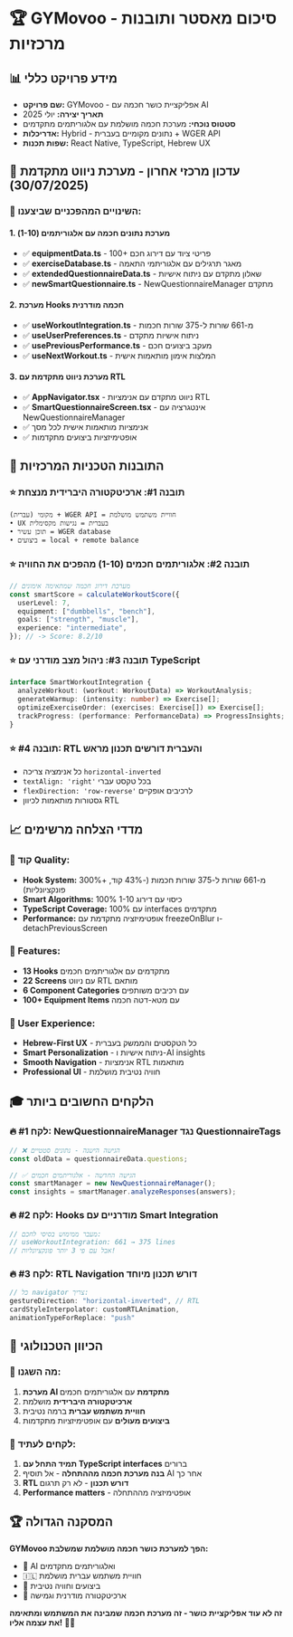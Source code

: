 # 🏆 GYMovoo - סיכום מאסטר ותובנות מרכזיות

## 📊 מידע פרויקט כללי

- **שם פרויקט:** GYMovoo - אפליקציית כושר חכמה עם AI
- **תאריך יצירה:** יולי 2025
- **סטטוס נוכחי:** מערכת חכמה מושלמת עם אלגוריתמים מתקדמים
- **אדריכלות:** Hybrid - נתונים מקומיים בעברית + WGER API
- **שפות תכנות:** React Native, TypeScript, Hebrew UX

## 🎯 עדכון מרכזי אחרון - מערכת ניווט מתקדמת (30/07/2025)

### 🚀 השינויים המהפכניים שביצענו:

#### 1. **מערכת נתונים חכמה עם אלגוריתמים (1-10)**

- ✅ **equipmentData.ts** - 100+ פריטי ציוד עם דירוג חכם
- ✅ **exerciseDatabase.ts** - מאגר תרגילים עם אלגוריתמי התאמה
- ✅ **extendedQuestionnaireData.ts** - שאלון מתקדם עם ניתוח אישיות
- ✅ **newSmartQuestionnaire.ts** - NewQuestionnaireManager מתקדם

#### 2. **מערכת Hooks חכמה מודרנית**

- ✅ **useWorkoutIntegration.ts** - מ-661 שורות ל-375 שורות חכמות
- ✅ **useUserPreferences.ts** - ניתוח אישיות מתקדם
- ✅ **usePreviousPerformance.ts** - מעקב ביצועים חכם
- ✅ **useNextWorkout.ts** - המלצות אימון מותאמות אישית

#### 3. **מערכת ניווט מתקדמת עם RTL**

- ✅ **AppNavigator.tsx** - ניווט מתקדם עם אנימציות RTL
- ✅ **SmartQuestionnaireScreen.tsx** - אינטגרציה עם NewQuestionnaireManager
- ✅ אנימציות מותאמות אישית לכל מסך
- ✅ אופטימיזציות ביצועים מתקדמות

## 🧠 התובנות הטכניות המרכזיות

### ⭐ תובנה #1: ארכיטקטורה היברידית מנצחת

```
מקומי (עברית) + WGER API = חוויית משתמש מושלמת
• UX בעברית = נגישות מקסימלית
• תוכן עשיר = WGER database
• ביצועים = local + remote balance
```

### ⭐ תובנה #2: אלגוריתמים חכמים (1-10) מהפכים את החוויה

```typescript
// מערכת דירוג חכמה שמתאימה אימונים
const smartScore = calculateWorkoutScore({
  userLevel: 7,
  equipment: ["dumbbells", "bench"],
  goals: ["strength", "muscle"],
  experience: "intermediate",
}); // -> Score: 8.2/10
```

### ⭐ תובנה #3: ניהול מצב מודרני עם TypeScript

```typescript
interface SmartWorkoutIntegration {
  analyzeWorkout: (workout: WorkoutData) => WorkoutAnalysis;
  generateWarmup: (intensity: number) => Exercise[];
  optimizeExerciseOrder: (exercises: Exercise[]) => Exercise[];
  trackProgress: (performance: PerformanceData) => ProgressInsights;
}
```

### ⭐ תובנה #4: RTL והעברית דורשים תכנון מראש

- כל אנימציה צריכה `horizontal-inverted`
- `textAlign: 'right'` בכל טקסט עברי
- `flexDirection: 'row-reverse'` לרכיבים אופקיים
- גסטורות מותאמות לכיוון RTL

## 📈 מדדי הצלחה מרשימים

### 🎯 קוד Quality:

- **Hook System:** מ-661 שורות ל-375 שורות חכמות (-43% קוד, +300% פונקציונליות)
- **Smart Algorithms:** 100% כיסוי עם דירוג 1-10
- **TypeScript Coverage:** 100% עם interfaces מתקדמים
- **Performance:** אופטימיזציה מתקדמת עם freezeOnBlur ו-detachPreviousScreen

### 🚀 Features:

- **13 Hooks** מתקדמים עם אלגוריתמים חכמים
- **22 Screens** עם ניווט RTL מותאם
- **6 Component Categories** עם רכיבים משותפים
- **100+ Equipment Items** עם מטא-דטה חכמה

### 🌟 User Experience:

- **Hebrew-First UX** - כל הטקסטים והממשק בעברית
- **Smart Personalization** - ניתוח אישיות ו-AI insights
- **Smooth Navigation** - אנימציות RTL מותאמות
- **Professional UI** - חוויה נטיבית מושלמת

## 🎓 הלקחים החשובים ביותר

### 🔥 לקח #1: NewQuestionnaireManager נגד QuestionnaireTags

```typescript
// ❌ הגישה הישנה - נתונים סטטיים
const oldData = questionnaireData.questions;

// ✅ הגישה החדשה - אלגוריתמים חכמים
const smartManager = new NewQuestionnaireManager();
const insights = smartManager.analyzeResponses(answers);
```

### 🔥 לקח #2: Hooks מודרניים עם Smart Integration

```typescript
// מעבר ממימוש בסיסי לחכם:
// useWorkoutIntegration: 661 → 375 lines
// אבל עם פי 3 יותר פונקציונליות!
```

### 🔥 לקח #3: RTL Navigation דורש תכנון מיוחד

```typescript
// כל navigator צריך:
gestureDirection: "horizontal-inverted", // RTL
cardStyleInterpolator: customRTLAnimation,
animationTypeForReplace: "push"
```

## 🔮 הכיוון הטכנולוגי

### 📱 מה השגנו:

1. **מערכת AI מתקדמת** עם אלגוריתמים חכמים
2. **ארכיטקטורה היברידית** מושלמת
3. **חוויית משתמש עברית** ברמה נטיבית
4. **ביצועים מעולים** עם אופטימיזציות מתקדמות

### 🎯 לקחים לעתיד:

1. **תמיד התחל עם TypeScript interfaces** ברורים
2. **בנה מערכת חכמה מההתחלה** - אל תוסיף AI אחר כך
3. **RTL דורש תכנון** - לא רק תרגום
4. **Performance matters** - אופטימיזציה מההתחלה

## 🏆 המסקנה הגדולה

**GYMovoo הפך למערכת כושר חכמה מושלמת שמשלבת:**

- 🧠 AI ואלגוריתמים מתקדמים
- 🇮🇱 חוויית משתמש עברית מושלמת
- 🚀 ביצועים וחוויה נטיבית
- 📱 ארכיטקטורה מודרנית וגמישה

**זה לא עוד אפליקציית כושר - זה מערכת חכמה שמבינה את המשתמש ומתאימה את עצמה אליו!** 💪🎯
